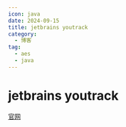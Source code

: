 ```yaml
---
icon: java
date: 2024-09-15
title: jetbrains youtrack
category:
  - 博客
tag:
  - aes
  - java
---
```


# jetbrains youtrack

<!-- more -->

[官网](https://www.jetbrains.com/youtrack/)